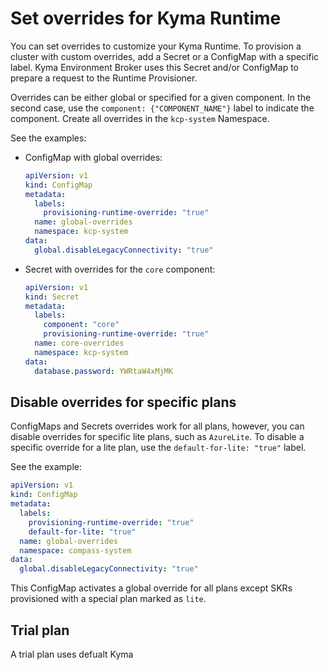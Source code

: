 # Set overrides for Kyma Runtime

You can set overrides to customize your Kyma Runtime. To provision a cluster with custom overrides, add a Secret or a ConfigMap with a specific label. Kyma Environment Broker uses this Secret and/or ConfigMap to prepare a request to the Runtime Provisioner.

Overrides can be either global or specified for a given component. In the second case, use the `component: {"COMPONENT_NAME"}` label to indicate the component. Create all overrides in the `kcp-system` Namespace.

See the examples:

- ConfigMap with global overrides:
    ```yaml
    apiVersion: v1
    kind: ConfigMap
    metadata:
      labels:
        provisioning-runtime-override: "true"
      name: global-overrides
      namespace: kcp-system
    data:
      global.disableLegacyConnectivity: "true"
    ```  

- Secret with overrides for the `core` component:
    ```yaml
    apiVersion: v1
    kind: Secret
    metadata:
      labels:
        component: "core"
        provisioning-runtime-override: "true"
      name: core-overrides
      namespace: kcp-system
    data:
      database.password: YWRtaW4xMjMK
    ```  

## Disable overrides for specific plans

ConfigMaps and Secrets overrides work for all plans, however, you can disable overrides for specific lite plans, such as `AzureLite`.
To disable a specific override for a lite plan, use the `default-for-lite: "true"` label.

See the example:

```yaml
apiVersion: v1
kind: ConfigMap
metadata:
  labels:
    provisioning-runtime-override: "true"
    default-for-lite: "true"
  name: global-overrides
  namespace: compass-system
data:
  global.disableLegacyConnectivity: "true"
```  
    
This ConfigMap activates a global override for all plans except SKRs provisioned with a special plan marked as `lite`.

## Trial plan

A trial plan uses defualt Kyma
